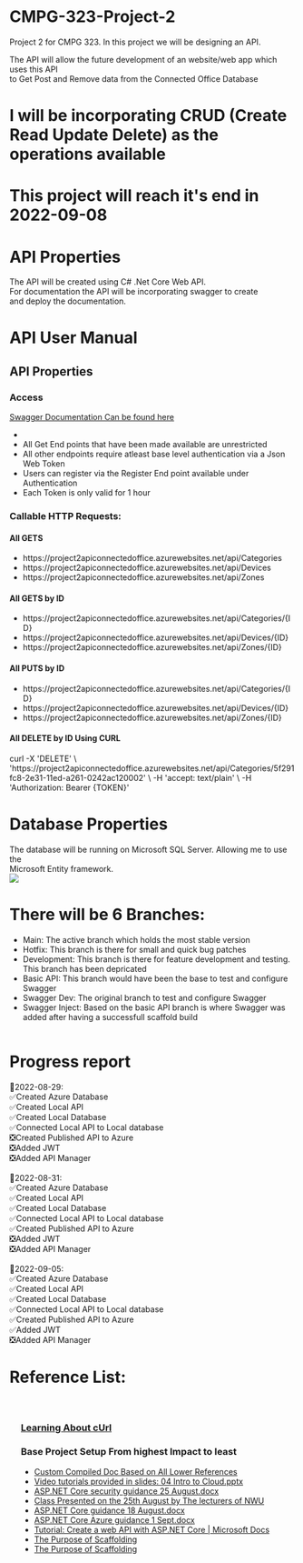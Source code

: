<h1>CMPG-323-Project-2</h1>
<p>Project 2 for CMPG 323. In this project we will be designing an API.</p>
<p>
    The API will allow the future development of an website/web app which uses this API <br>
    to Get Post and Remove data from the Connected Office Database
</p>
<h1>I will be incorporating CRUD (Create Read Update Delete) as the operations available</h1>
<h1>This project will reach it's end in 2022-09-08</h1>
<h1>API Properties</h1>
<p>
    The API will be created using C# .Net Core Web API. <br>
    For documentation the API will be incorporating swagger to create <br>
    and deploy the documentation. <br>
</p>

<h1>API User Manual</h1>
<h2>API Properties</h2>
<h3>Access</h3>
<a href="https://project2apiconnectedoffice.azurewebsites.net/swagger/index.html">Swagger Documentation Can be found here</a>
<ul>
    <li></li>
    <li>All Get End points that have been made available are unrestricted</li>
    <li>All other endpoints require atleast base level authentication via a Json Web Token</li>
    <li>Users can register via the Register End point available under Authentication</li>
    <li>Each Token is only valid for 1 hour</li>
</ul>
<h3>Callable HTTP Requests:</h3>
<h4>All GETS</h4>
<ul>
    <li>https://project2apiconnectedoffice.azurewebsites.net/api/Categories</li>
    <li>https://project2apiconnectedoffice.azurewebsites.net/api/Devices</li>
    <li>https://project2apiconnectedoffice.azurewebsites.net/api/Zones</li>
</ul>
<h4>All GETS by ID</h4>
<ul>
    <li>https://project2apiconnectedoffice.azurewebsites.net/api/Categories/{ID}</li>
    <li>https://project2apiconnectedoffice.azurewebsites.net/api/Devices/{ID}</li>
    <li>https://project2apiconnectedoffice.azurewebsites.net/api/Zones/{ID}</li>
</ul>
<h4>All PUTS by ID</h4>
<ul>
    <li>https://project2apiconnectedoffice.azurewebsites.net/api/Categories/{ID}</li>
    <li>https://project2apiconnectedoffice.azurewebsites.net/api/Devices/{ID}</li>
    <li>https://project2apiconnectedoffice.azurewebsites.net/api/Zones/{ID}</li>
</ul>
<h4>All DELETE by ID Using CURL</h4>
curl -X 'DELETE' \
  'https://project2apiconnectedoffice.azurewebsites.net/api/Categories/5f291fc8-2e31-11ed-a261-0242ac120002' \
  -H 'accept: text/plain' \
  -H 'Authorization: Bearer {TOKEN}'
<img src="https://mfdot.com/API.drawio.svg" alt="" srcset=""><br>
<!-- ![API drawio](https://user-images.githubusercontent.com/74509303/187557775-805d6391-8118-4870-897e-4ebd9d3fc2fb.svg) -->


<h1>Database Properties</h1>
<p>
    The database will be running on Microsoft SQL Server. Allowing me to use the <br>
    Microsoft Entity framework. <br>
    <img src="https://mfdot.com/Database%20ERD.drawio.svg">
<!--     ![Database ERD drawio](https://user-images.githubusercontent.com/74509303/187557724-ee264cae-5d52-4bb6-b692-6e4cbd690392.svg) -->

</p>

<h1>There will be 6 Branches:</h1>
<ul>
    <li>Main: The active branch which holds the most stable version</li>
    <li>Hotfix: This branch is there for small and quick bug patches</li>
    <li>Development: This branch is there for feature development and testing. This branch has been depricated</li>
    <li>Basic API: This branch would have been the base to test and configure Swagger</li>
    <li>Swagger Dev: The original branch to test and configure Swagger</li>
    <li>Swagger Inject: Based on the basic API branch is where Swagger was added after having a successfull scaffold build</li>
</ul>
<img src="https://mfdot.com/BranchesProject2.drawio.svg" alt="" srcset="">

<h1>Progress report</h1>
<p>
    🎈2022-08-29: <br>
    ✅Created Azure Database<br>
    ✅Created Local API<br>
    ✅Created Local Database<br>
    ✅Connected Local API to Local database<br>
    ❎Created Published API to Azure<br>
    ❎Added JWT<br>
    ❎Added API Manager<br>
    <br>
    🎈2022-08-31: <br>
    ✅Created Azure Database<br>
    ✅Created Local API<br>
    ✅Created Local Database<br>
    ✅Connected Local API to Local database<br>
    ✅Created Published API to Azure<br>
    ❎Added JWT<br>
    ❎Added API Manager<br>
    <br>
    🎈2022-09-05: <br>
    ✅Created Azure Database<br>
    ✅Created Local API<br>
    ✅Created Local Database<br>
    ✅Connected Local API to Local database<br>
    ✅Created Published API to Azure<br>
    ✅Added JWT<br>
    ❎Added API Manager<br>
</p>

<h1>Reference List:</h1>
<div style="padding: 20px;">
    <a href="https://developer.ibm.com/articles/what-is-curl-command/"><h3>Learning About cUrl</h3> </a>
    <h3>Base Project Setup From highest Impact to least</h3>
    <ul>
        <li><a href="https://docs.google.com/document/d/1AMr_Gf4FEWC4N53Yea0k4makXSRpV2yIio3zYoHMHpQ/edit?usp=sharing">Custom Compiled Doc Based on All Lower References</a></li>
        <li><a href="https://efundi.nwu.ac.za/access/content/group/b4bd0272-e3c3-4151-b9ce-3888cdadc374/Slides/04%20Introduction%20to%20Cloud%20and%20API%20Security/04%20Intro%20to%20Cloud.pptx">Video tutorials provided in slides: 04 Intro to Cloud.pptx</a></li>
        <li><a href="https://efundi.nwu.ac.za/access/content/group/b4bd0272-e3c3-4151-b9ce-3888cdadc374/Training/ASP.NET%20Core%20security%20guidance%2025%20August.docx">ASP.NET Core security guidance 25 August.docx</a> </li>
        <li><a href="https://www.dropbox.com/sh/p8fiokfpiqv4gud/AAD1lymwb3IfLp_IWU87FIf3a/05%20CMPG%20323%20-%20CLOUD%20and%20API%20Security%2025%20August.mp4?dl=0">Class Presented on the 25th August by The lecturers of NWU</a></li>
        <li><a href="https://efundi.nwu.ac.za/access/content/group/b4bd0272-e3c3-4151-b9ce-3888cdadc374/Training/ASP.NET%20Core%20guidance%2018%20August.docx">ASP.NET Core guidance 18 August.docx</a></li>
        <li><a href="https://efundi.nwu.ac.za/access/content/group/b4bd0272-e3c3-4151-b9ce-3888cdadc374/Training/ASP.NET%20Core%20Azure%20guidance%201%20Sept.docx">ASP.NET Core Azure guidance 1 Sept.docx</a></li>
        <li><a href="https://docs.microsoft.com/en-us/aspnet/core/tutorials/first-web-api?view=aspnetcore-6.0&tabs=visual-studio">Tutorial: Create a web API with ASP.NET Core | Microsoft Docs</a></li>
        <li><a href="https://docs.microsoft.com/en-us/aspnet/visual-studio/overview/2013/aspnet-scaffolding-overview">The Purpose of Scaffolding</a></li>
        <li><a href="https://docs.microsoft.com/en-us/aspnet/visual-studio/overview/2013/aspnet-scaffolding-overview">The Purpose of Scaffolding</a></li>
    </ul>
</div>
